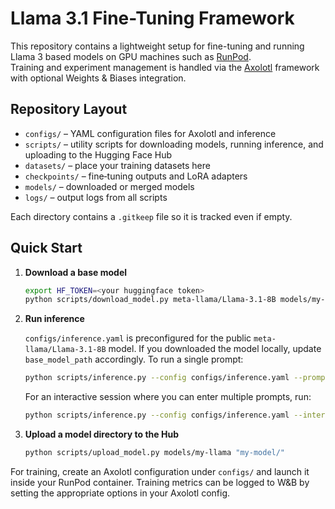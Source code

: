 # Llama 3.1 Fine-Tuning Framework

This repository contains a lightweight setup for fine-tuning and running Llama 3 based models on GPU machines such as [RunPod](https://runpod.io/).  
Training and experiment management is handled via the [Axolotl](https://github.com/axolotl-ai-cloud/axolotl) framework with optional Weights & Biases integration.

## Repository Layout

- `configs/` – YAML configuration files for Axolotl and inference
- `scripts/` – utility scripts for downloading models, running inference, and uploading to the Hugging Face Hub
- `datasets/` – place your training datasets here
- `checkpoints/` – fine‑tuning outputs and LoRA adapters
- `models/` – downloaded or merged models
- `logs/` – output logs from all scripts

Each directory contains a `.gitkeep` file so it is tracked even if empty.

## Quick Start

1. **Download a base model**

   ```bash
   export HF_TOKEN=<your huggingface token>
   python scripts/download_model.py meta-llama/Llama-3.1-8B models/my-llama
   ```

2. **Run inference**

   `configs/inference.yaml` is preconfigured for the public `meta-llama/Llama-3.1-8B` model. If you downloaded the model locally, update `base_model_path` accordingly. To run a single prompt:

    ```bash
    python scripts/inference.py --config configs/inference.yaml --prompt "Hello"
    ```

   For an interactive session where you can enter multiple prompts, run:

    ```bash
    python scripts/inference.py --config configs/inference.yaml --interactive
    ```

3. **Upload a model directory to the Hub**

    ```bash
    python scripts/upload_model.py models/my-llama "my-model/"
    ```

For training, create an Axolotl configuration under `configs/` and launch it inside your RunPod container. Training metrics can be logged to W&B by setting the appropriate options in your Axolotl config.

